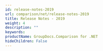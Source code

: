 ```yaml
---
id: release-notes-2019
url: comparison/net/release-notes-2019
title: Release Notes - 2019
weight: 4
description: ""
keywords: 
productName: GroupDocs.Comparison for .NET
hideChildren: False
---
```

